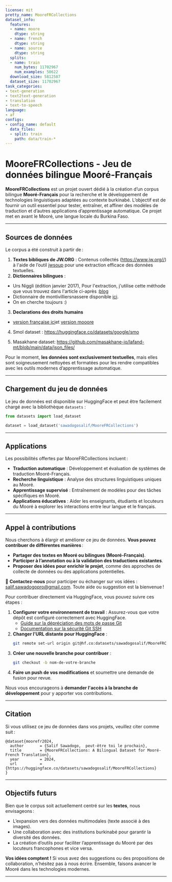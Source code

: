 ```yaml
---
license: mit
pretty_name: MooreFRCollections
dataset_info:
  features:
  - name: moore
    dtype: string
  - name: french
    dtype: string
  - name: source
    dtype: string
  splits:
  - name: train
    num_bytes: 11702967
    num_examples: 50622
  download_size: 5812587
  dataset_size: 11702967
task_categories:
- text-generation
- text2text-generation
- translation
- text-to-speech
language:
- af
configs:
- config_name: default
  data_files:
  - split: train
    path: data/train-*
---
```


# **MooreFRCollections - Jeu de données bilingue Mooré-Français**

**MooreFRCollections** est un projet ouvert dédié à la création d’un corpus bilingue **Mooré-Français** pour la recherche et le développement de technologies linguistiques adaptées au contexte burkinabé. L’objectif est de fournir un outil essentiel pour tester, entraîner, et affiner des modèles de traduction et d’autres applications d’apprentissage automatique. Ce projet met en avant le Mooré, une langue locale du Burkina Faso.

---

## **Sources de données**
Le corpus a été construit à partir de :
1. **Textes bibliques de JW.ORG** : Contenus collectés (https://www.jw.org//) à l'aide de l’outil [jwsoup](https://pypi.org/project/jwsoup/) pour une extraction efficace des données textuelles.
2. **Dictionnaires bilingues** : 
- Urs Niggli (édition janvier 2017),  Pour l'extraction, j'utilise cette méthode que vous trouvez dans l'article ci-après :[blog](https://sawallesalfo.github.io/blog/2024/11/24/adieu-ocr-place-aux-llm-multimodaux-pour-lextraction-des-informations-dans-les-documents/)
- Dictionnaire de montivilliersnassere disponible  [ici](https://www.montivilliersnassere.fr/actusnasre.html).
- On en cherche toujours :)
3. **Declarations des droits humains**
  - [version française ici](https://www.ohchr.org/sites/default/files/UDHR/Documents/UDHR_Translations/frn.pdf)et [version mooore](https://www.ohchr.org/sites/default/files/UDHR/Documents/UDHR_Translations/mhm.pdf)
 
4. Smol dataset : https://huggingface.co/datasets/google/smo

5. Masakhane dataset: https://github.com/masakhane-io/lafand-mt/blob/main/data/json_files/
  

Pour le moment, **les données sont exclusivement textuelles**, mais elles sont soigneusement nettoyées et formatées pour les rendre compatibles avec les outils modernes d’apprentissage automatique.

---

## **Chargement du jeu de données**
Le jeu de données est disponible sur HuggingFace et peut être facilement chargé avec la bibliothèque `datasets` :

```python
from datasets import load_dataset

dataset = load_dataset('sawadogosalif/MooreFRCollections')
```

---

## **Applications**
Les possibilités offertes par MooreFRCollections incluent :
- **Traduction automatique** : Développement et évaluation de systèmes de traduction Mooré-Français.
- **Recherche linguistique** : Analyse des structures linguistiques uniques au Mooré.
- **Apprentissage supervisé** : Entraînement de modèles pour des tâches spécifiques en Mooré.
- **Applications éducatives** : Aider les enseignants, étudiants et locuteurs du Mooré à explorer les interactions entre leur langue et le français.

---

## **Appel à contributions**
Nous cherchons à élargir et améliorer ce jeu de données. **Vous pouvez contribuer de différentes manières** :
- **Partager des textes en Mooré ou bilingues (Mooré-Français)**.
- **Participer à l’annotation ou à la validation des traductions existantes**.
- **Proposer des idées pour enrichir le projet**, comme des approches de collecte de données ou des applications potentielles.

📩 **Contactez-nous** pour participer ou échanger sur vos idées : [salif.sawadogopro@gmail.com](mailto:salif.sawadogopro@gmail.com). Toute aide ou suggestion est la bienvenue !

Pour contribuer directement via HuggingFace, vous pouvez suivre ces étapes :
1. **Configurer votre environnement de travail** : Assurez-vous que votre dépôt est configuré correctement avec HuggingFace.
   - [Guide sur la dépréciation des mots de passe Git](https://huggingface.co/blog/password-git-deprecation)
   - [Documentation sur la sécurité Git SSH](https://huggingface.co/docs/hub/security-git-ssh)
2. **Changer l'URL distante pour HuggingFace** :
   ```bash
   git remote set-url origin git@hf.co:datasets/sawadogosalif/MooreFRCollections/
   ```
3. **Créer une nouvelle branche pour contribuer** :
   ```bash
   git checkout -b nom-de-votre-branche
   ```
4. **Faire un push de vos modifications** et soumettre une demande de fusion pour revue.

Nous vous encourageons à **demander l'accès à la branche de développement** pour y apporter vos contributions.

---

## **Citation**
Si vous utilisez ce jeu de données dans vos projets, veuillez citer comme suit :

```
@dataset{moorefr2024,
  author       = {Salif Sawadogo,  peut-être toi le prochain},
  title        = {MooreFRCollections: A Bilingual Dataset for Mooré-French Translation},
  year         = 2024,
  url          = {https://huggingface.co/datasets/sawadogosalif/MooreFRCollections}
}
```

---

## **Objectifs futurs**
Bien que le corpus soit actuellement centré sur les **textes**, nous envisageons :
- L’expansion vers des données multimodales (texte associé à des images).
- Une collaboration avec des institutions burkinabé pour garantir la diversité des données.
- La création d’outils pour faciliter l’apprentissage du Mooré par des locuteurs francophones et vice versa.

**Vos idées comptent !** Si vous avez des suggestions ou des propositions de collaboration, n’hésitez pas à nous écrire. Ensemble, faisons avancer le Mooré dans les technologies modernes.

---

